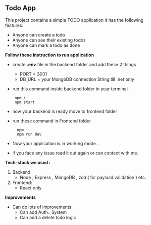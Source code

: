 ## Todo App
This project contains a simple TODO application
It has the following features:

- Anyone  can create a todo
- Anyone can see their existing todos
- Anyone can mark a todo as done

**Follow these instruction to run application**
- create **.env** file in the backend folder and add these 2 things
	-  PORT = 3001
	- DB_URL = your MongoDB connection String till .net only
- run this command inside backend folder in your terminal 
 
       npm i
       npm start

- now your backend is ready move to frontend folder
- run these command in Frontend folder 

	    npm i
	    npm run dev

   
 - Now your application is in working mode .
 - if you face any issue read it out again or can contact with me.


**Tech-stack we used :**
 1. Backend:
	 - Node , Express , MongoDB , zod ( for payload validation ) etc.
2. Frontend:
	- React only 

**Improvements**

 - Can do lots of improvements
	 -  Can add Auth.. System
	 - Can add a delete todo logic 

